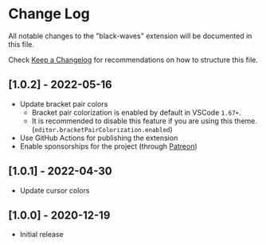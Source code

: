 # Change Log

All notable changes to the "black-waves" extension will be documented in this file.

Check [Keep a Changelog](http://keepachangelog.com/) for recommendations on how to structure this file.

## [1.0.2] - 2022-05-16

- Update bracket pair colors
  - Bracket pair colorization is enabled by default in VSCode `1.67+`.
  - It is recommended to disable this feature if you are using this theme. (`editor.bracketPairColorization.enabled`)
- Use GitHub Actions for publishing the extension
- Enable sponsorships for the project (through [Patreon](https://www.patreon.com/orhunp))

## [1.0.1] - 2022-04-30

- Update cursor colors

## [1.0.0] - 2020-12-19

- Initial release
